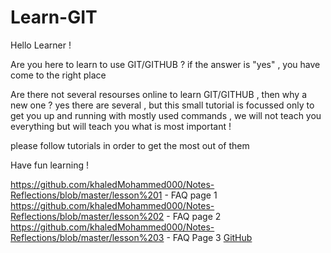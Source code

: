 # Learn-GIT

Hello Learner !

Are you here to learn to use GIT/GITHUB ?
  if the answer is "yes" , you have come to the right place

Are there not several resourses online to learn GIT/GITHUB , then why a new one ?
  yes there are several , but this small tutorial is focussed only to get you up and running with mostly used commands , we will not teach you everything but will teach you what is most important !
  
  please follow tutorials in order to get the most out of them 
  
  Have fun learning !
  
  https://github.com/khaledMohammed000/Notes-Reflections/blob/master/lesson%201 - FAQ page 1
  https://github.com/khaledMohammed000/Notes-Reflections/blob/master/lesson%202 - FAQ page 2
  https://github.com/khaledMohammed000/Notes-Reflections/blob/master/lesson%203 - FAQ Page 3
[GitHub](http://github.com)

